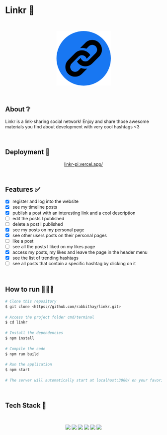# Linkr 🔗

</br>

<p align="center">
  <img src="public/linkr.png" width="175" alt="linkr" />
</p>

</br>

## About ❔

Linkr is a link-sharing social network! Enjoy and share those awesome materials you find about development with very cool hashtags <3

<!-- ## Preview

um gif da aplicação bem maneiro -->

</br>

## Deployment 🚀

<p align="center"><a  href="https://linkr-pi.vercel.app/">linkr-pi.vercel.app/</a></p>

</br>

## Features ✅

- [x] register and log into the website
- [x] see my timeline posts
- [x] publish a post with an interesting link and a cool description
- [ ] edit the posts I published
- [ ] delete a post I published
- [x] see my posts on my personal page
- [x] see other users posts on their personal pages
- [ ] like a post
- [ ] see all the posts I liked on my likes page
- [x] access my posts, my likes and leave the page in the header menu
- [x] see the list of trending hashtags
- [ ] see all posts that contain a specific hashtag by clicking on it

</br>

## How to run 🏃‍♀️💨

```bash
# Clone this repository
$ git clone <https://github.com/rabbithay/linkr.git>

# Access the project folder cmd/terminal
$ cd linkr

# Install the dependencies
$ npm install

# Compile the code
$ npm run build

# Run the application 
$ npm start

# The server will automatically start at localhost:3000/ on your favorite browser 
```
</br>

## Tech Stack 💾

<br/>

<p align="center">
<img src="https://img.shields.io/badge/HTML5-E34F26?style=for-the-badge&logo=html5&logoColor=white" />
<img src="https://img.shields.io/badge/CSS3-1572B6?style=for-the-badge&logo=css3&logoColor=white" />
<img src="https://img.shields.io/badge/JavaScript-F7DF1E?style=for-the-badge&logo=javascript&logoColor=black" />
<img src="https://img.shields.io/badge/React-20232A?style=for-the-badge&logo=react&logoColor=61DAFB" />
<img src="https://img.shields.io/badge/styled--components-DB7093?style=for-the-badge&logo=styled-components&logoColor=white" />
<img src="https://img.shields.io/badge/Vercel-000000?style=for-the-badge&logo=vercel&logoColor=white" />
</p>

</br>

<!-- 
### Contributors and Contact

### Acknowledgements -->
